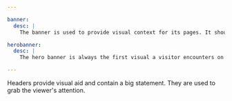 ```yaml
---

banner:
  desc: |
    The banner is used to provide visual context for its pages. It should be used directly below the navigation (or sub navigation if there) containing only a relevant picture and heading.

herobanner:
  desc: |
    The hero banner is always the first visual a visitor encounters on the website's homepage (accompanied by the header). Its purpose is to promote and direct users to important pages on the inside. This banner is to be used on the homepage directly below the main navigation.

---
```


Headers provide visual aid and contain a big statement. They are used to grab the viewer's attention.
